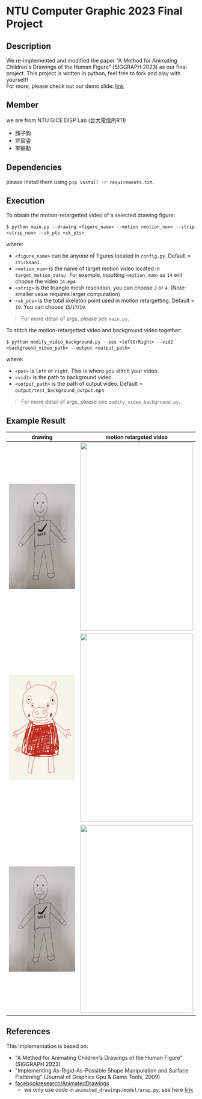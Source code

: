 # NTU Computer Graphic 2023 Final Project

## Description
We re-implemented and modified the paper "A Method for Animating Children's Drawings of the Human Figure" (SIGGRAPH 2023) as our final project.
This project is written in python, feel free to fork and play with yourself!  
For more, please check out our demo slide: [link](https://docs.google.com/presentation/d/1H1I1fWN3nPmaxl5HXqvA2ABLq2Eaix3LMbHgJhncGrc/edit#slide=id.p)

## Member
we are from NTU GICE DISP Lab (台大電信所R11)
- 顏子鈞
- 許宸睿
- 李振勳 

## Dependencies
please install them using ```pip install -r requirements.txt```.

## Execution
To obtain the motion-retargetted video of a selected drawing figure:
```
$ python main.py --drawing <figure_name> --motion <motion_num> --strip <strip_num> --sk_pts <sk_pts>
``` 
where:
- ```<figure_name>``` can be anyone of figures located in ```config.py```. Default = ```stickman1```.
- ```<motion_num>``` is the name of target motion video located in ```target_motion_data/```. For example, inputting ```<motion_num>``` as ```14``` will choose the video ```14.mp4```
- ```<strip>``` is the triangle mesh resolution, you can choose ```2``` or ```4```. (Note: smaller value requires larger computation)
- ```<sk_pts>``` is the total skeleton point used in motion retargetting. Default = ```19```. You can choose ```15```/```17```/```19```.
> For more detail of args, please see ```main.py```.
  
To stitch the motion-retargetted video and background video together:
```
$ python modify_video_background.py --pos <leftOrRight> --vid2 <background_video_path> --output <output_path>
```
where:
- ```<pos>``` is ```left``` or ```right```. This is where you stitch your video.
- ```<vid2>``` is the path to background video.
- ```<output_path>``` is the path of output video. Default = ```output/test_background_output.mp4```
> For more detail of args, please see ```modify_video_background.py```.

## Example Result
| drawing | motion retargeted video |
| ------- | ----------------------- |
|<img src="./asset/stickman1.jpg" width="200" height="280">|<img src="./asset/2_bg.gif" width="300" height="500">|
|<img src="./asset/pig.jpg" width="200" height="280">|<img src="./asset/result3.gif" width="300" height="500">|
|<img src="./asset/stickman1.jpg" width="200" height="280">|<img src="./asset/result1.gif" width="300" height="500">|



## References
This implementation is based on:
- "A Method for Animating Children's Drawings of the Human Figure" (SIGGRAPH 2023)
- "Implementing As-Rigid-As-Possible Shape Manipulation and Surface Flattening" (Journal of Graphics Gpu & Game Tools, 2009)
- [facebookresearch/AnimatedDrawings](https://github.com/facebookresearch/AnimatedDrawings)
    - we only use code in ```animated_drawings/model/arap.py```: see here [link](https://github.com/facebookresearch/AnimatedDrawings/blob/main/animated_drawings/model/arap.py)